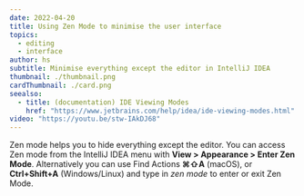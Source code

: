 ```yaml
---
date: 2022-04-20
title: Using Zen Mode to minimise the user interface
topics:
  - editing
  - interface
author: hs
subtitle: Minimise everything except the editor in IntelliJ IDEA
thumbnail: ./thumbnail.png
cardThumbnail: ./card.png
seealso:
  - title: (documentation) IDE Viewing Modes
    href: "https://www.jetbrains.com/help/idea/ide-viewing-modes.html"
video: "https://youtu.be/stw-IAkDJ68"
---
```


Zen mode helps you to hide everything except the editor. You can access Zen mode from the IntelliJ IDEA menu with **View > Appearance > Enter Zen Mode**. Alternatively you can use Find Actions **⌘⇧A** (macOS), or **Ctrl+Shift+A** (Windows/Linux) and type in _zen mode_ to enter or exit Zen Mode.
